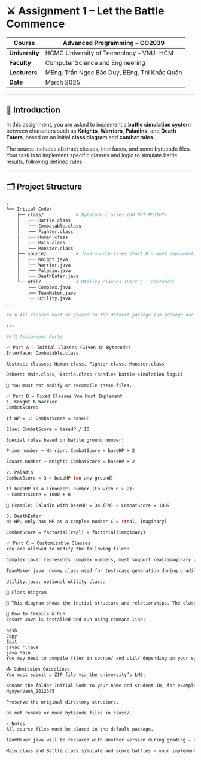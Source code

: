# ⚔️ Assignment 1 – Let the Battle Commence

| **Course**     | Advanced Programming – CO2039 |
|----------------|-------------------------------|
| **University** | HCMC University of Technology – VNU-HCM |
| **Faculty**    | Computer Science and Engineering |
| **Lecturers**  | MEng. Trần Ngọc Bảo Duy, BEng. Thi Khắc Quân |
| **Date**       | March 2025 |

---

## 🧠 Introduction

In this assignment, you are asked to implement a **battle simulation system** between characters such as **Knights**, **Warriors**, **Paladins**, and **Death Eaters**, based on an initial **class diagram** and **combat rules**.

The source includes abstract classes, interfaces, and some bytecode files. Your task is to implement specific classes and logic to simulate battle results, following defined rules.

---

## 🗂️ Project Structure

```bash
/
└── Initial Code/
    ├── class/            # Bytecode classes (DO NOT MODIFY)
    │   ├── Battle.class
    │   ├── Combatable.class
    │   ├── Fighter.class
    │   ├── Human.class
    │   ├── Main.class
    │   └── Monster.class
    ├── source/           # Java source files (Part B - must implement)
    │   ├── Knight.java
    │   ├── Warrior.java
    │   ├── Paladin.java
    │   └── DeathEater.java
    └── util/             # Utility classes (Part C - editable)
        ├── Complex.java
        ├── TeamMaker.java
        └── Utility.java
---

## 🔒 All classes must be placed in the default package (no package declaration).

---

## 📌 Assignment Parts

✅ Part A – Initial Classes (Given in Bytecode)
Interface: Combatable.class

Abstract classes: Human.class, Fighter.class, Monster.class

Others: Main.class, Battle.class (handles battle simulation logic)

🔸 You must not modify or recompile these files.

✅ Part B – Fixed Classes You Must Implement
1. Knight & Warrior
CombatScore:

If WP = 1: CombatScore = baseHP

Else: CombatScore = baseHP / 10

Special rules based on battle ground number:

Prime number → Warrior: CombatScore = baseHP × 2

Square number → Knight: CombatScore = baseHP × 2

2. Paladin
CombatScore = 3 × baseHP (on any ground)

If baseHP is a Fibonacci number (Fn with n > 2):
→ CombatScore = 1000 + n

📝 Example: Paladin with baseHP = 34 (F9) ⇒ CombatScore = 1009

3. DeathEater
No HP, only has MP as a complex number C = (real, imaginary)

CombatScore = factorial(real) + factorial(imaginary)

✅ Part C – Customizable Classes
You are allowed to modify the following files:

Complex.java: represents complex numbers, must support real/imaginary access.

TeamMaker.java: dummy class used for test-case generation during grading.

Utility.java: optional utility class.

📐 Class Diagram

📸 This diagram shows the initial structure and relationships. The classes in Part B are to be implemented accordingly.

🚀 How to Compile & Run
Ensure Java is installed and run using command line:

bash
Copy
Edit
javac *.java
java Main
You may need to compile files in source/ and util/ depending on your system.

📤 Submission Guidelines
You must submit a ZIP file via the university’s LMS.

Rename the folder Initial Code to your name and student ID, for example:
NguyenVanA_2012345

Preserve the original directory structure.

Do not rename or move bytecode files in class/.

⚠️ Notes
All source files must be placed in the default package.

TeamMaker.java will be replaced with another version during grading – do not hardcode its behavior.

Main.class and Battle.class simulate and score battles – your implementation must work with them.
